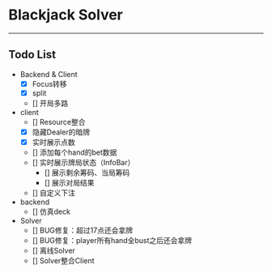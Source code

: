 # Blackjack Solver
---
## Todo List
- Backend & Client
    - [x] Focus转移
    - [x] split
    - [] 开局多路
- client
    - [] Resource整合
    - [x] 隐藏Dealer的暗牌
    - [x] 实时展示点数
    - [] 添加每个hand的bet数据
    - [] 实时展示牌局状态（InfoBar）
        - [] 展示剩余筹码、当局筹码
        - [] 展示对局结果
    - [] 自定义下注
- backend
    - [] 仿真deck
- Solver
    - [] BUG修复：超过17点还会拿牌
    - [] BUG修复：player所有hand全bust之后还会拿牌
    - [] 离线Solver
    - [] Solver整合Client